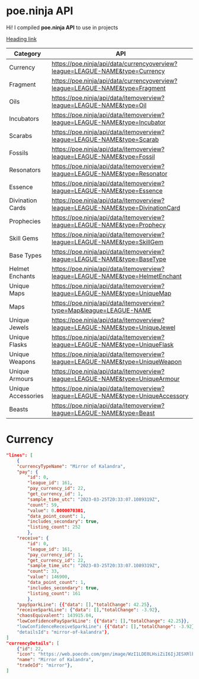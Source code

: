 # poe.ninja API

Hi! I compiled **poe.ninja API** to use in projects

[Heading link](https://github.com/ayberkgezer/poe.ninja-API-Document "#currency")

| Category           | API                                                                             |
| ------------------ | ------------------------------------------------------------------------------- |
| Currency           | https://poe.ninja/api/data/currencyoverview?league=LEAGUE-NAME&type=Currency    |
| Fragment           | https://poe.ninja/api/data/currencyoverview?league=LEAGUE-NAME&type=Fragment    |
| Oils               | https://poe.ninja/api/data/itemoverview?league=LEAGUE-NAME&type=Oil             |
| Incubators         | https://poe.ninja/api/data/itemoverview?league=LEAGUE-NAME&type=Incubator       |
| Scarabs            | https://poe.ninja/api/data/itemoverview?league=LEAGUE-NAME&type=Scarab          |
| Fossils            | https://poe.ninja/api/data/itemoverview?league=LEAGUE-NAME&type=Fossil          |
| Resonators         | https://poe.ninja/api/data/itemoverview?league=LEAGUE-NAME&type=Resonator       |
| Essence            | https://poe.ninja/api/data/itemoverview?league=LEAGUE-NAME&type=Essence         |
| Divination Cards   | https://poe.ninja/api/data/itemoverview?league=LEAGUE-NAME&type=DivinationCard  |
| Prophecies         | https://poe.ninja/api/data/itemoverview?league=LEAGUE-NAME&type=Prophecy        |
| Skill Gems         | https://poe.ninja/api/data/itemoverview?league=LEAGUE-NAME&type=SkillGem        |
| Base Types         | https://poe.ninja/api/data/itemoverview?league=LEAGUE-NAME&type=BaseType        |
| Helmet Enchants    | https://poe.ninja/api/data/itemoverview?league=LEAGUE-NAME&type=HelmetEnchant   |
| Unique Maps        | https://poe.ninja/api/data/itemoverview?league=LEAGUE-NAME&type=UniqueMap       |
| Maps               | https://poe.ninja/api/data/itemoverview?type=Map&league=LEAGUE-NAME             |
| Unique Jewels      | https://poe.ninja/api/data/itemoverview?league=LEAGUE-NAME&type=UniqueJewel     |
| Unique Flasks      | https://poe.ninja/api/data/itemoverview?league=LEAGUE-NAME&type=UniqueFlask     |
| Unique Weapons     | https://poe.ninja/api/data/itemoverview?league=LEAGUE-NAME&type=UniqueWeapon    |
| Unique Armours     | https://poe.ninja/api/data/itemoverview?league=LEAGUE-NAME&type=UniqueArmour    |
| Unique Accessories | https://poe.ninja/api/data/itemoverview?league=LEAGUE-NAME&type=UniqueAccessory |
| Beasts             | https://poe.ninja/api/data/itemoverview?league=LEAGUE-NAME&type=Beast           |

# Currency

```json
"lines": [
    {
    "currencyTypeName": "Mirror of Kalandra",
    "pay": {
        "id": 0,
        "league_id": 161,
        "pay_currency_id": 22,
        "get_currency_id": 1,
        "sample_time_utc": "2023-03-25T20:33:07.1089319Z",
        "count": 59,
        "value": 0.0000070301,
        "data_point_count": 1,
        "includes_secondary": true,
        "listing_count": 252
        },
    "receive": {
        "id": 0,
        "league_id": 161,
        "pay_currency_id": 1,
        "get_currency_id": 22,
        "sample_time_utc": "2023-03-25T20:33:07.1089319Z",
        "count": 33,
        "value": 146900,
        "data_point_count": 1,
        "includes_secondary": true,
        "listing_count": 161
        },
    "paySparkLine": {{"data": [],"totalChange": 42.25},
    "receiveSparkLine": {"data": [],"totalChange": -3.92},
    "chaosEquivalent": 143915.04,
    "lowConfidencePaySparkLine": {{"data": [],"totalChange": 42.25}},
    "lowConfidenceReceiveSparkLine": {{"data": [],"totalChange": -3.92},
    "detailsId": "mirror-of-kalandra"},
]
"currencyDetails": [
    {"id": 22,
    "icon": "https://web.poecdn.com/gen/image/WzI1LDE0LHsiZiI6IjJESXRlbXMvQ3VycmVuY3kvQ3VycmVuY3lEdXBsaWNhdGUiLCJ3IjoxLCJoIjoxLCJzY2FsZSI6MX1d/7111e35254/CurrencyDuplicate.png",
    "name": "Mirror of Kalandra",
    "tradeId": "mirror"},
]
```
